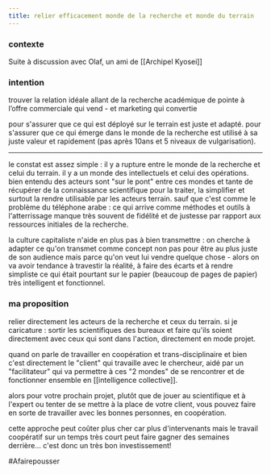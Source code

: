 ```yaml
---
title: relier efficacement monde de la recherche et monde du terrain
---
```


### contexte
Suite à discussion avec Olaf, un ami de [[Archipel Kyosei]]

### intention
trouver la relation idéale allant de la recherche académique de pointe à l’offre commerciale qui vend - et marketing qui convertie

pour s'assurer que ce qui est déployé sur le terrain est juste et adapté.
pour s'assurer que ce qui émerge dans le monde de la recherche est utilisé à sa juste valeur et rapidement (pas après 10ans et 5 niveaux de vulgarisation).

---

le constat est assez simple : il y a rupture entre le monde de la recherche et celui du terrain. il y a un monde des intellectuels et celui des opérations.
bien entendu des acteurs sont "sur le pont" entre ces mondes et tante de récupérer de la connaissance scientifique pour la traiter, la simplifier et surtout la rendre utilisable par les acteurs terrain.
sauf que c'est comme le problème du téléphone arabe : ce qui arrive comme méthodes et outils à l'atterrissage manque très souvent de fidélité et de justesse par rapport aux ressources initiales de la recherche.

la culture capitaliste n'aide en plus pas à bien transmettre : on cherche à adapter ce qu'on transmet comme concept non pas pour être au plus juste de son audience mais parce qu'on veut lui vendre quelque chose - alors on va avoir tendance à travestir la réalité, à faire des écarts et à rendre simpliste ce qui était pourtant sur le papier (beaucoup de pages de papier) très intelligent et fonctionnel.

### ma proposition
relier directement les acteurs de la recherche et ceux du terrain. si je caricature : sortir les scientifiques des bureaux et faire qu'ils soient directement avec ceux qui sont dans l'action, directement en mode projet.

quand on parle de travailler en coopération et trans-disciplinaire et bien c'est directement le "client" qui travaille avec le chercheur, aidé par un "facilitateur" qui va permettre à ces "2 mondes" de se rencontrer et de fonctionner ensemble en [[intelligence collective]].

alors pour votre prochain projet, plutôt que de jouer au scientifique et à l'expert ou tenter de se mettre à la place de votre client, vous pouvez faire en sorte de travailler avec les bonnes personnes, en coopération.

cette approche peut coûter plus cher car plus d'intervenants mais le travail coopératif sur un temps très court peut faire gagner des semaines derrière... c'est donc un très bon investissement!

#Afairepousser 